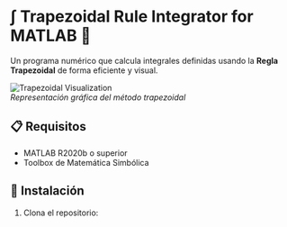 # ∫ Trapezoidal Rule Integrator for MATLAB 🧮

Un programa numérico que calcula integrales definidas usando la **Regla Trapezoidal** de forma eficiente y visual.

![Trapezoidal Visualization](https://upload.wikimedia.org/wikipedia/commons/thumb/7/7e/Trapezium_rule_illustration.png/600px-Trapezium_rule_illustration.png)  
*Representación gráfica del método trapezoidal*

## 📋 Requisitos
- MATLAB R2020b o superior
- Toolbox de Matemática Simbólica

## 🚀 Instalación
1. Clona el repositorio: